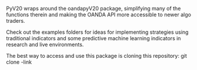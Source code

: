PyV20 wraps around the oandapyV20 package, simplifying many of the functions
therein and making the OANDA API more accessible to newer algo traders.

Check out the examples folders for ideas for implementing strategies
using traditional indicators and some predictive machine learning indicators in
research and live environments.

The best way to access and use this package is cloning this repository:
git clone -link

